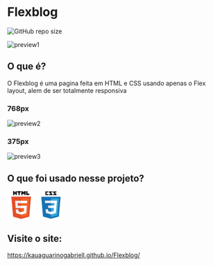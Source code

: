 # Flexblog

![GitHub repo size](https://img.shields.io/github/repo-size/iuricode/README-template?style=for-the-badge)

![preview1](https://github.com/Kauaguarinogabriell/Flexblog/assets/111528352/db45f176-13df-442d-9b47-732537c64d7f)

## O que é?
O Flexblog é uma pagina feita em HTML e CSS usando apenas o Flex layout, alem de ser totalmente responsiva



### 768px
![preview2](https://github.com/Kauaguarinogabriell/Flexblog/assets/111528352/dd5edc74-a8fd-4441-87f3-3b45fb557f64)<br>

### 375px
![preview3](https://github.com/Kauaguarinogabriell/Flexblog/assets/111528352/cd97306f-a8ba-49e9-ae84-6c5efff479bd)


## O que foi usado nesse projeto?
<code><img height="64" src="https://raw.githubusercontent.com/github/explore/80688e429a7d4ef2fca1e82350fe8e3517d3494d/topics/html/html.png" alt="HTML5"/></code>
<code><img height="64" src="https://raw.githubusercontent.com/github/explore/80688e429a7d4ef2fca1e82350fe8e3517d3494d/topics/css/css.png" alt="CSS"/></code>

## Visite o site:
https://kauaguarinogabriell.github.io/Flexblog/
